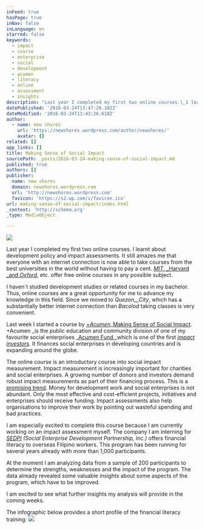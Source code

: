 ```yaml
---
inFeed: true
hasPage: true
inNav: false
inLanguage: en
starred: false
keywords:
  - impact
  - course
  - enterprise
  - social
  - development
  - acumen
  - literacy
  - online
  - assessment
  - insights
description: "Last year I completed my first two online courses.\_I learnt about development policy and impact assessments.\_It still amazes me that everyone with an internet connection is now able to take courses from the best universities in the world without having to pay a cent.\_MIT,HarvardandOxford, etc. offer free online courses in any possible subject."
datePublished: '2016-03-24T13:47:28.102Z'
dateModified: '2016-03-24T13:43:26.618Z'
author:
  - name: new shores
    url: 'https://newshores.wordpress.com/author/newshores/'
    avatar: {}
related: []
app_links: []
title: Making Sense of Social Impact
sourcePath: _posts/2016-03-24-making-sense-of-social-impact.md
published: true
authors: []
publisher:
  name: new shores
  domain: newshores.wordpress.com
  url: 'http://newshores.wordpress.com'
  favicon: 'https://s2.wp.com/i/favicon.ico'
url: making-sense-of-social-impact/index.html
_context: 'http://schema.org'
_type: MediaObject

---
```

![](https://the-grid-user-content.s3-us-west-2.amazonaws.com/d552d03b-37c9-4ecd-aeb1-a67f1d090b8d.png)

Last year I completed my first two online courses. I learnt about development policy and impact assessments. It still amazes me that everyone with an internet connection is now able to take courses from the best universities in the world without having to pay a cent. [_MIT_, _Harvard _and _Oxford_][0], etc. offer free online courses in any possible subject.

I haven´t studied development studies or related courses in my bachelor. Thus, online courses are a great opportunity for me to advance my knowledge in this field. Since we moved to _Quezon__City_, which has a substantially better internet connection than _Bacolod_ taking classes is very convenient.

Last week I started a course by [+_Acumen_][1]_[Making Sense of Social Impact][1]. +Acumen _is the public education and community division of one of my favourite social enterprises _[Acumen Fund][2],_which is one of the first _[impact investors][3]._ It finances social enterprises in developing countries and is expanding around the globe.

The online course is an introductory course into social impact measurement. Impact measurement is increasingly important for charities and social enterprises. A growing number of donors and investors demand robust impact measurements as part of their financing process. This is a [promising trend][4]. Money for development work and social enterprises is not abundant. Only the most effective and cost-efficient projects, initiatives and enterprises should receive funding. Impact assessments also help organisations to improve their work by pointing out wasteful spending and bad practices.

I am especially excited to complete this course because I am currently working on an impact assessment myself. The company I am interning for _[SEDPI][5] (Social Enterprise Development Partnership, Inc.)_ offers financial literacy to overseas Filipino workers. This program has been running for several years already with more than 1,000 participants.

At the moment I am analyzing data from a sample of 200 participants to determine the strengths, weaknesses and the impact of the program. The data already revealed some valuable insights about some aspects of the program, which have to be improved.

I am excited to see what further insights my analysis will provide in the coming weeks.

The infographic below provides a short profile of the financial literacy training:
![](https://the-grid-user-content.s3-us-west-2.amazonaws.com/385535c6-78d7-44c1-8048-46fa6e701db1.jpg)

[0]: http://edx.org/
[1]: http://plusacumen.org/courses/social-impact-2/
[2]: http://acumen.org/
[3]: https://thegiin.org/impact-investing/
[4]: http://www.theguardian.com/social-enterprise-network/2012/nov/20/measuring-impact-social-enterprise-essential
[5]: http://sedpi.com/